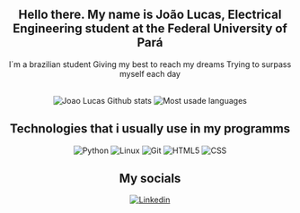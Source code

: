 <h2 align="center">
  Hello there. My name is João Lucas, Electrical Engineering student at the Federal University of Pará
</h2>
<p align="center">  
  I´m a brazilian student
  Giving my best to reach my dreams
  Trying to surpass myself each day
</p>
<br>
<div align="center">
  <img src="https://github-readme-stats.vercel.app/api?username=JoaoLucas976&show_icons=true&theme=tokyonight&hide_border=true" alt="Joao Lucas Github stats">
  <img src="https://github-readme-stats.vercel.app/api/top-langs/?username=JoaoLucas976&layout=compact&theme=tokyonight&hide_border=true" alt="Most usade languages">  
</div>
<h2 align="center">
  Technologies that i usually use in my programms
</h2>
<div align="center">
  <img src="https://img.shields.io/badge/-Python-yellow?style=for-the-badge&logo=python" alt="Python">
  <img src="https://img.shields.io/badge/-linux-white?style=for-the-badge&logo=linux&logoColor=black" alt="Linux">    
  <img src="https://img.shields.io/badge/-git-black?style=for-the-badge&logo=git" alt="Git">    
  <img src="https://img.shields.io/badge/-HTML5-E34F26?style=for-the-badge&logo=html5&logoColor=white" alt="HTML5">    
  <img src="https://img.shields.io/badge/-CSS3-1572B6?style=for-the-badge&logo=css3" alt="CSS">
  <!--img src="https://visitor-badge.glitch.me/badge?page_id=JoaoLucas976.visitor-badge">
  <img src="https://www.codewars.com/users/JoaoLucas976/badges/micro"-->
</div>
<h2 align="center">
  My socials
</h2>
<div align="center">
  <a href="https://www.linkedin.com/in/joao-lucas-santos-azevedo/">
    <img src="https://img.shields.io/badge/-linkedin-blue?style=for-the-badge&logo=linkedin&logoColor=white" alt="Linkedin">    
  </a>
</div>
